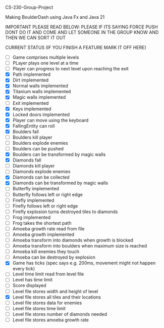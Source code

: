 CS-230-Group-Project

Making BoulderDash using Java Fx and Java 21

IMPORTANT PLEASE READ BELOW:
PLEASE IF ITS SAYING FORCE PUSH DONT DO IT AND COME AND LET SOMEONE IN THE GROUP KNOW AND THEN WE CAN SORT IT OUT

CURRENT STATUS (IF YOU FINISH A FEATURE MARK IT OFF HERE)

- [ ] Game comprises multiple levels
- [ ] PLayer plays one level at a time
- [ ] Player can progress to next level upon reaching the exit
- [x] Path implemented
- [x] Dirt implemented
- [x] Normal walls implemented
- [x] Titanium walls implemented
- [x] Magic walls implemented
- [ ] Exit implemented
- [x] Keys implemented
- [x] Locked doors implemented
- [x] Player can move using the keyboard
- [x] FallingEntity can roll
- [x] Boulders fall
- [ ] Boulders kill player
- [ ] Boulders explode enemies
- [ ] Boulders can be pushed
- [x] Boulders can be transformed by magic walls
- [x] Diamonds fall
- [ ] Diamonds kill player
- [ ] Diamonds explode enemies
- [x] Diamonds can be collected
- [x] Diamonds can be transformed by magic walls
- [ ] Butterfly implemented
- [ ] Butterfly follows left or right edge
- [ ] Firefly implemented
- [ ] Firefly follows left or right edge
- [ ] Firefly explosion turns destroyed tiles to diamonds
- [ ] Frog implemented
- [ ] Frog takes the shortest path
- [ ] Amoeba growth rate read from file
- [ ] Amoeba growth implemented
- [ ] Amoeba transform into diamonds when growth is blocked
- [ ] Amoeba transform into boulders when maximum size is reached
- [ ] Amoeba kill enemies they touch
- [ ] Amoeba can be destroyed by explosion
- [x] Game has ticks (spec says e.g. 200ms, movement might not happen every tick)
- [ ] Level time limit read from level file
- [ ] Level has time limit
- [ ] Score displayed
- [ ] Level file stores width and height of level
- [x] Level file stores all tiles and their locations
- [ ] Level file stores data for enemies
- [ ] Level file stores time limit
- [ ] Level file stores number of diamonds needed
- [ ] Level file stores amoeba growth rate
